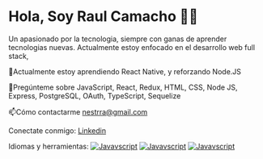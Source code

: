 # Hola, Soy Raul Camacho 🧑‍💻

Un apasionado por la tecnologia, siempre con ganas de aprender tecnologias nuevas. Actualmente estoy enfocado en el desarrollo web full stack,






🌱Actualmente estoy aprendiendo React Native, y reforzando Node.JS

💬Pregúnteme sobre JavaScript, React, Redux, HTML, CSS, Node JS, Express, PostgreSQL, OAuth, TypeScript, Sequelize

📫Cómo contactarme nestrra@gmail.com



Conectate conmigo:
[Linkedin](https://www.linkedin.com/in/nestor-raul-camacho/) 

Idiomas y herramientas:
[![Javavscript](https://lh3.googleusercontent.com/proxy/wsx9y7Cg_H9wyp_vsXtqyFtUrdS0xrxXDlh3GMccBFZIRxXp_I2TovfWL4kk1xp6einxszqUcDwQNf4QW_VKl_UWGKOQ2_G5pw)](https://es.wikipedia.org/wiki/JavaScript)
[![Javavscript](https://upload.wikimedia.org/wikipedia/commons/thumb/a/a7/React-icon.svg/330px-React-icon.svg.png)](https://reactjs.org/)
[![Javavscript](https://upload.wikimedia.org/wikipedia/commons/thumb/6/61/HTML5_logo_and_wordmark.svg/250px-HTML5_logo_and_wordmark.svg.png)](https://es.wikipedia.org/wiki/HTML5)





